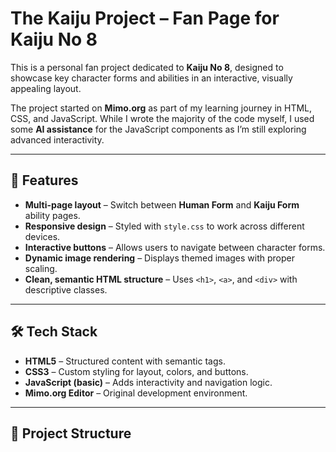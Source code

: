 # The Kaiju Project – Fan Page for Kaiju No 8

This is a personal fan project dedicated to **Kaiju No 8**, designed to showcase key character forms and abilities in an interactive, visually appealing layout.

The project started on **Mimo.org** as part of my learning journey in HTML, CSS, and JavaScript. While I wrote the majority of the code myself, I used some **AI assistance** for the JavaScript components as I’m still exploring advanced interactivity.

---

## 🚀 Features

- **Multi-page layout** – Switch between **Human Form** and **Kaiju Form** ability pages.
- **Responsive design** – Styled with `style.css` to work across different devices.
- **Interactive buttons** – Allows users to navigate between character forms.
- **Dynamic image rendering** – Displays themed images with proper scaling.
- **Clean, semantic HTML structure** – Uses `<h1>`, `<a>`, and `<div>` with descriptive classes.

---

## 🛠️ Tech Stack

- **HTML5** – Structured content with semantic tags.
- **CSS3** – Custom styling for layout, colors, and buttons.
- **JavaScript (basic)** – Adds interactivity and navigation logic.
- **Mimo.org Editor** – Original development environment.

---

## 📂 Project Structure

